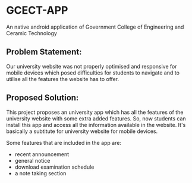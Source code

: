 # GCECT-APP
An native android application of Government College of Engineering and Ceramic Technology

## Problem Statement:

Our university website was not properly optimised and responsive for mobile devices which posed difficulties for students to navigate and to utilise all the features the website has to offer.

## Proposed Solution:

This project proposes an university app which has all the features of the university website with some extra added features.
So, now students can install this app and access all the information available in the website. It's basically a subtitute for university website for mobile devices.

Some features that are included in the app are:
<ul>
  <li>recent announcement</li>
  <li>general notice</li>
  <li>download examination schedule</li>
  <li>a note taking section</li>
</ul>
